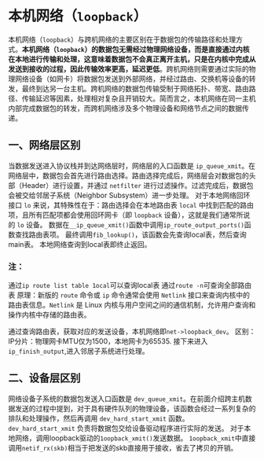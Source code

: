 # 本机网络（`loopback`）

本机网络（`loopback`）与跨机网络的主要区别在于数据包的传输路径和处理方式。**本机网络（`loopback`）的数据包无需经过物理网络设备，而是直接通过内核在本地进行传输和处理，这意味着数据包不会真正离开主机，只是在内核中完成从发送到接收的过程，因此传输效率更高，延迟更低**。跨机网络则需要通过实际的物理网络设备（如网卡）将数据包发送到外部网络，并经过路由、交换机等设备的转发，最终到达另一台主机。跨机网络的数据包传输受制于网络拓扑、带宽、路由路径、传输延迟等因素，处理相对复杂且开销较大。简而言之，本机网络在同一主机内部完成数据包的转发，而跨机网络涉及多个物理设备和网络节点之间的数据传递。

## 一、网络层区别

当数据发送进入协议栈并到达网络层时，网络层的入口函数是 `ip_queue_xmit`。在网络层中，数据包会首先进行路由选择。路由选择完成后，网络层会对数据包的头部（Header）进行设置，并通过 `netfilter` 进行过滤操作。过滤完成后，数据包会被交给邻居子系统（Neighbor Subsystem）进一步处理。
对于本地网络回环接口 `lo` 来说，其特殊性在于：路由选择会在本地路由表 `local` 中找到匹配的路由项，且所有匹配项都会使用回环网卡（即 `loopback` 设备），这就是我们通常所说的 `lo` 设备。
数据在`__ip_queue_xmit()`函数中调用`ip_route_output_ports()`函数查找路由表项。
最终调用`fib_lookup()`，该函数会先查询local表，然后查询main表。
本地网络查询到local表即终止返回。
### 注：
通过`ip route list table 1ocal`可以查询local表
通过`route -n`可查询全部路由表
原理：新版的 `route` 命令或 `ip` 命令通常会使用 `Netlink` 接口来查询内核中的路由表信息。`Netlink` 是 Linux 内核与用户空间之间的通信机制，允许用户查询和操作内核中存储的路由表。

通过查询路由表，获取对应的发送设备，本机网络即`net->loopback_dev`。
区别：IP分片：物理网卡MTU仅为1500，本地网卡为65535.
接下来进入`ip_finish_output`,进入邻居子系统进行处理。

## 二、设备层区别

网络设备子系统的数据包发送入口函数是 `dev_queue_xmit`。在前面介绍跨主机数据发送的过程中提到，对于具有硬件队列的物理设备，该函数会经过一系列复杂的排队和处理操作，然后再调用 `dev_hard_start_xmit` 函数。
`dev_hard_start_xmit` 负责将数据包交给设备驱动程序进行实际的发送。
对于本地网络，调用loopback驱动的`1oopback_xmit()`发送数据。
`1oopback_xmit`中直接调用`netif_rx(skb)`相当于把发送的skb直接用于接收，省去了拷贝的开销。






